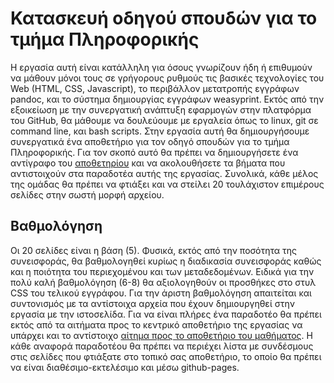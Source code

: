 # Κατασκευή οδηγού σπουδών για το τμήμα Πληροφορικής
Η εργασία αυτή είναι κατάλληλη για όσους γνωρίζουν ήδη ή επιθυμούν να μάθουν μόνοι τους σε γρήγορους ρυθμούς τις βασικές τεχνολογίες του Web (HTML, CSS, Javascript), το περιβάλλον μετατροπής εγγράφων pandoc, και το σύστημα δημιουργίας εγγράφων weasyprint. Εκτός από την εξοικείωση με την συνεργατική ανάπτυξη εφαρμογών στην πλατφόρμα του GitHub, θα μάθουμε να δουλεύουμε με εργαλεία όπως το linux, git σε command line, και bash scripts. Στην εργασία αυτή θα δημιουργήσουμε συνεργατικά ένα αποθετήριο για τον οδηγό σπουδών για το τμήμα Πληροφορικής. Για τον σκοπό αυτό θα πρέπει να δημιουργήσετε ένα αντίγραφο του [αποθετηρίου](https://github.com/ioniodi/study-guide) και να ακολουθήσετε τα βήματα που αντιστοιχούν στα παραδοτέα αυτής της εργασίας. Συνολικά, κάθε μέλος της ομάδας θα πρέπει να φτιάξει και να στείλει 20 τουλάχιστον επιμέρους σελίδες στην σωστή μορφή αρχείου. 

## Βαθμολόγηση
Οι 20 σελίδες είναι η βάση (5). Φυσικά, εκτός από την ποσότητα της συνεισφοράς, θα βαθμολογηθεί κυρίως η διαδικασία συνεισφοράς καθώς και η ποιότητα του περιεχομένου και των μεταδεδομένων. Ειδικά για την πολύ καλή βαθμολόγηση (6-8) θα αξιολογηθούν οι προσθήκες στο στυλ CSS του τελικού εγγράφου. Για την άριστη βαθμολόγηση απαιτείται και συντονισμός με τα αντίστοιχα αρχεία που έχουν δημιουργηθεί στην εργασία με την ιστοσελίδα. Για να είναι πλήρες ένα παραδοτέο θα πρέπει εκτός από τα αιτήματα προς το κεντρικό αποθετήριο της εργασίας να υπάρχει και το αντίστοιχο [αίτημα προς το αποθετήριο του μαθήματος](https://courses-ionio.github.io/help/). Η κάθε αναφορά παραδοτέου θα πρέπει να περιέχει λίστα με συνδέσμους στις σελίδες που φτιάξατε στο τοπικό σας αποθετήριο, το οποίο θα πρέπει να είναι διαθέσιμο-εκτελέσιμο και μέσω github-pages.
